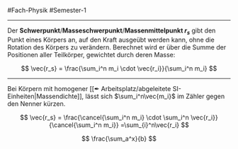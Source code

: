 #Fach-Physik  #Semester-1

---

Der **Schwerpunkt**/**Masseschwerpunkt**/**Massenmittelpunkt $r_s$** gibt den Punkt eines Körpers an, auf den Kraft ausgeübt werden kann, ohne die Rotation des Körpers zu verändern. Berechnet wird er über die Summe der Positionen aller Teilkörper, gewichtet durch deren Masse:

$$
\vec{r_s} = \frac{\sum_i^n m_i \cdot \vec{r_i}}{\sum_i^n m_i}
$$

---

Bei Körpern mit homogener [[✒ Arbeitsplatz/abgeleitete SI-Einheiten|Massendichte]], lässt sich $\sum_i^n\vec{m_i}$ im Zähler gegen den Nenner kürzen.

$$
\vec{r_s} = \frac{\cancel{\sum_i^n m_i} \cdot \sum_i^n \vec{r_i}}{\cancel{\sum_i^n m_i}}
=\sum_{i}^n\vec{r_i}
$$

$$
\frac{\sum_a^x}{b}
$$